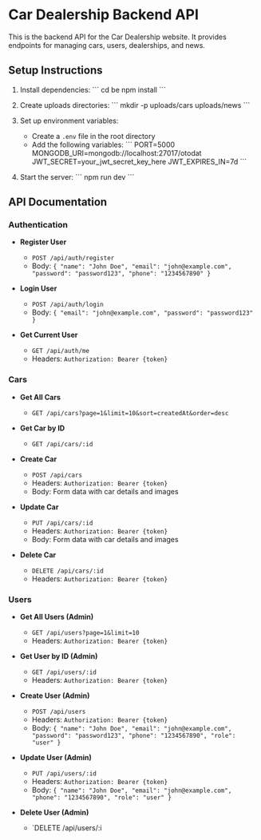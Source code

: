 # Car Dealership Backend API

This is the backend API for the Car Dealership website. It provides endpoints for managing cars, users, dealerships, and news.

## Setup Instructions

1. Install dependencies:
   \`\`\`
   cd be
   npm install
   \`\`\`

2. Create uploads directories:
   \`\`\`
   mkdir -p uploads/cars uploads/news
   \`\`\`

3. Set up environment variables:
   - Create a `.env` file in the root directory
   - Add the following variables:
     \`\`\`
     PORT=5000
     MONGODB_URI=mongodb://localhost:27017/otodat
     JWT_SECRET=your_jwt_secret_key_here
     JWT_EXPIRES_IN=7d
     \`\`\`

4. Start the server:
   \`\`\`
   npm run dev
   \`\`\`

## API Documentation

### Authentication

- **Register User**
  - `POST /api/auth/register`
  - Body: `{ "name": "John Doe", "email": "john@example.com", "password": "password123", "phone": "1234567890" }`

- **Login User**
  - `POST /api/auth/login`
  - Body: `{ "email": "john@example.com", "password": "password123" }`

- **Get Current User**
  - `GET /api/auth/me`
  - Headers: `Authorization: Bearer {token}`

### Cars

- **Get All Cars**
  - `GET /api/cars?page=1&limit=10&sort=createdAt&order=desc`

- **Get Car by ID**
  - `GET /api/cars/:id`

- **Create Car**
  - `POST /api/cars`
  - Headers: `Authorization: Bearer {token}`
  - Body: Form data with car details and images

- **Update Car**
  - `PUT /api/cars/:id`
  - Headers: `Authorization: Bearer {token}`
  - Body: Form data with car details and images

- **Delete Car**
  - `DELETE /api/cars/:id`
  - Headers: `Authorization: Bearer {token}`

### Users

- **Get All Users (Admin)**
  - `GET /api/users?page=1&limit=10`
  - Headers: `Authorization: Bearer {token}`

- **Get User by ID (Admin)**
  - `GET /api/users/:id`
  - Headers: `Authorization: Bearer {token}`

- **Create User (Admin)**
  - `POST /api/users`
  - Headers: `Authorization: Bearer {token}`
  - Body: `{ "name": "John Doe", "email": "john@example.com", "password": "password123", "phone": "1234567890", "role": "user" }`

- **Update User (Admin)**
  - `PUT /api/users/:id`
  - Headers: `Authorization: Bearer {token}`
  - Body: `{ "name": "John Doe", "email": "john@example.com", "phone": "1234567890", "role": "user" }`

- **Delete User (Admin)**
  - `DELETE /api/users/:i
